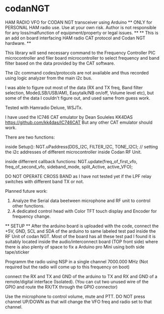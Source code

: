 # codanNGT
HAM RADIO VFO for CODAN NGT transceiver using Arduino
** ONLY for PERSONAL HAM radio use. Use at your own risk. Author is not responsible for any loss/malfunction of equipment/property or legal issues. **
** This is an add on board interfacing HAM radio CAT protocol and Codan NGT hardware.  **


This library will send necessary command to the Frequency Controller PIC microcontroller and filer board microcontroller
to select frequency and band filter based on the data provided by the CAT software.

The  i2c command codes/protocols are not available and thus recorded using logic analyzer from the main i2c bus.

I was able to figure out most of the data (RX and TX freq, Band filter selection, Mode(LSB/USB/AM), Easytalk/NB on/off, Volume level etc), 
but some of the data I couldn't figure out, and used same from guess work.

Tested with Hamradio Deluxe, WSJTx.

I have used the IC746 CAT emulator by Dean Souleles KK4DAS https://github.com/kk4das/IC746CAT 
But any other CAT emulator should work.

There are two functions:

inside Setup():
 NGT.uPaddress(DDS_I2C, FILTER_I2C, TONE_I2C); // setting the i2c addresses of different microcontroller inside Codan RF Unit.

inside differrent callback functions:
NGT.update(freq_of_first_vfo, freq_of_second_vfo, sideband_mode, split_Active, active_VFO);

DO NOT OPERATE CROSS BAND as I have not tested yet if the LPF relay switches with different band TX or not.

Planned future work:

1. Analyze the Serial data beetween microphone and RF unit to control other functions.
2. A dedicated control head with Color TFT touch display and Encoder for frequency change.


** SETUP **
After the arduino board is uploaded with the code, connect the +5V, GND, SCL and SDA of the arduino to same labeled test pad inside the RF Unit of codan NGT. Most of the board has all these test pad
I found it is suitably located inside the audio/interconnect board (TOP front side) where there is also plenty of space to fix a Arduino pro Mini using both side tape/sticker

Programm the radio using NSP in a single channel 7000.000 MHz (Not required but the radio will come up to this frequency on boot)

connect the RX and TX and GND of the arduino to TX and RX and GND of a remote/digital interface (Isolated).
(You can cut two unused wire of the GPIO and route the RX/TX through the GPIO connector) 

Use the microphone to control volume, mute and PTT. DO NOT press channel UP/DOWN as that will change the VFO freq and radio set to that channel.
